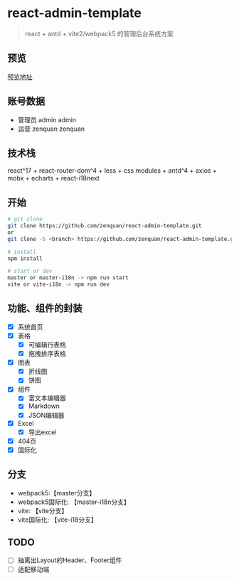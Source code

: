 # react-admin-template

> react + antd + vite2/webpack5 的管理后台系统方案

## 预览
[预览地址](https://react-admin-template.vercel.app/#/login)
## 账号数据
- 管理员 admin admin
- 运营 zenquan zenquan

## 技术栈
react^17 + react-router-dom^4 + less + css modules + antd^4 + axios + mobx + echarts + react-i18next

## 开始
```bash
# git clone
git clone https://github.com/zenquan/react-admin-template.git
or
git clone -b <branch> https://github.com/zenquan/react-admin-template.git

# install
npm install

# start or dev
master or master-i18n -> npm run start
vite or vite-i18n -> npm run dev

```
## 功能、组件的封装
- [x] 系统首页
- [x] 表格
  - [x] 可编辑行表格
  - [x] 拖拽排序表格
- [x] 图表
  - [x] 折线图
  - [x] 饼图
- [x] 组件
  - [x] 富文本编辑器
  - [x] Markdown
  - [x] JSON编辑器
- [x] Excel
  - [x] 导出excel
- [x] 404页
- [x] 国际化

## 分支
- webpack5:【master分支】
- webpack5国际化: 【master-i18n分支】
- vite: 【vite分支】
- vite国际化: 【vite-i18分支】

## TODO
- [ ] 抽离出Layout的Header、Footer组件
- [ ] 适配移动端
